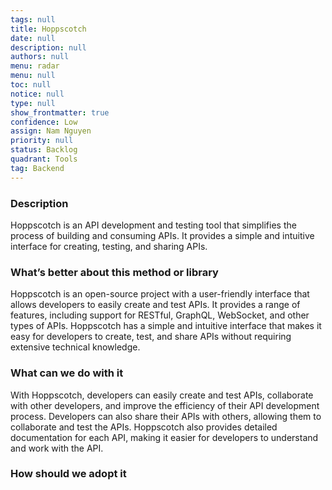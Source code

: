 ```yaml
---
tags: null
title: Hoppscotch
date: null
description: null
authors: null
menu: radar
menu: null
toc: null
notice: null
type: null
show_frontmatter: true
confidence: Low
assign: Nam Nguyen
priority: null
status: Backlog
quadrant: Tools
tag: Backend
---
```


<!-- table_of_contents 5bc88007-4147-4bcd-8e27-500199b8fd5e -->

### Description

Hoppscotch is an API development and testing tool that simplifies the process of building and consuming APIs. It provides a simple and intuitive interface for creating, testing, and sharing APIs.

### What’s better about this method or library

Hoppscotch is an open-source project with a user-friendly interface that allows developers to easily create and test APIs. It provides a range of features, including support for RESTful, GraphQL, WebSocket, and other types of APIs. Hoppscotch has a simple and intuitive interface that makes it easy for developers to create, test, and share APIs without requiring extensive technical knowledge.

### What can we do with it

With Hoppscotch, developers can easily create and test APIs, collaborate with other developers, and improve the efficiency of their API development process. Developers can also share their APIs with others, allowing them to collaborate and test the APIs. Hoppscotch also provides detailed documentation for each API, making it easier for developers to understand and work with the API.

### How should we adopt it


<!-- child_database 70b3a509-804f-4801-9cb5-be6178f78f6f -->
